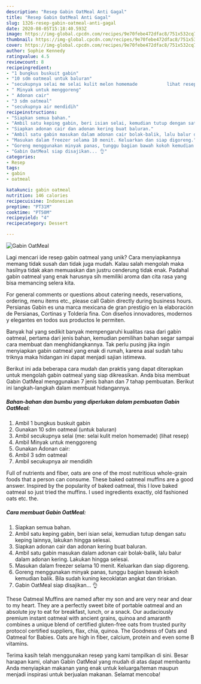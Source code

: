 ```yaml
---
description: "Resep Gabin OatMeal Anti Gagal"
title: "Resep Gabin OatMeal Anti Gagal"
slug: 1326-resep-gabin-oatmeal-anti-gagal
date: 2020-08-05T15:18:40.593Z
image: https://img-global.cpcdn.com/recipes/9e70febe472dfac8/751x532cq70/gabin-oatmeal-foto-resep-utama.jpg
thumbnail: https://img-global.cpcdn.com/recipes/9e70febe472dfac8/751x532cq70/gabin-oatmeal-foto-resep-utama.jpg
cover: https://img-global.cpcdn.com/recipes/9e70febe472dfac8/751x532cq70/gabin-oatmeal-foto-resep-utama.jpg
author: Sophie Kennedy
ratingvalue: 4.5
reviewcount: 8
recipeingredient:
- "1 bungkus buskuit gabin"
- "10 sdm oatmeal untuk baluran"
- "secukupnya selai me selai kulit melon homemade           lihat resep"
- " Minyak untuk menggoreng"
- " Adonan cair"
- "3 sdm oatmeal"
- "secukupnya air mendidih"
recipeinstructions:
- "Siapkan semua bahan."
- "Ambil satu keping gabin, beri isian selai, kemudian tutup dengan satu keping lainnya, lakukan hingga selesai."
- "Siapkan adonan cair dan adonan kering buat baluran."
- "Ambil satu gabin masukan dalam adonan cair bolak-balik, lalu balur dalam adonan kering. Lakukan hingga selesai."
- "Masukan dalam freezer selama 10 menit. Keluarkan dan siap digoreng."
- "Goreng menggunakan minyak panas, tunggu bagian bawah kokoh kemudian balik. Bila sudah kuning kecoklatan angkat dan tiriskan."
- "Gabin OatMeal siap disajikan... 👌"
categories:
- Resep
tags:
- gabin
- oatmeal

katakunci: gabin oatmeal 
nutrition: 146 calories
recipecuisine: Indonesian
preptime: "PT31M"
cooktime: "PT50M"
recipeyield: "4"
recipecategory: Dessert

---
```



![Gabin OatMeal](https://img-global.cpcdn.com/recipes/9e70febe472dfac8/751x532cq70/gabin-oatmeal-foto-resep-utama.jpg)

Lagi mencari ide resep gabin oatmeal yang unik? Cara menyiapkannya memang tidak susah dan tidak juga mudah. Kalau salah mengolah maka hasilnya tidak akan memuaskan dan justru cenderung tidak enak. Padahal gabin oatmeal yang enak harusnya sih memiliki aroma dan cita rasa yang bisa memancing selera kita.

For general comments or questions about catering needs, reservations, ordering, menu items etc., please call Gabin directly during business hours. Persianas Gabín es una marca mexicana de gran prestigio en la elaboración de Persianas, Cortinas y Toldería fina. Con diseños innovadores, modernos y elegantes en todos sus productos le permiten.

Banyak hal yang sedikit banyak mempengaruhi kualitas rasa dari gabin oatmeal, pertama dari jenis bahan, kemudian pemilihan bahan segar sampai cara membuat dan menghidangkannya. Tak perlu pusing jika ingin menyiapkan gabin oatmeal yang enak di rumah, karena asal sudah tahu triknya maka hidangan ini dapat menjadi sajian istimewa.


Berikut ini ada beberapa cara mudah dan praktis yang dapat diterapkan untuk mengolah gabin oatmeal yang siap dikreasikan. Anda bisa membuat Gabin OatMeal menggunakan 7 jenis bahan dan 7 tahap pembuatan. Berikut ini langkah-langkah dalam membuat hidangannya.

<!--inarticleads1-->

##### Bahan-bahan dan bumbu yang diperlukan dalam pembuatan Gabin OatMeal:

1. Ambil 1 bungkus buskuit gabin
1. Gunakan 10 sdm oatmeal (untuk baluran)
1. Ambil secukupnya selai (me: selai kulit melon homemade)           (lihat resep)
1. Ambil  Minyak untuk menggoreng
1. Gunakan  Adonan cair:
1. Ambil 3 sdm oatmeal
1. Ambil secukupnya air mendidih


Full of nutrients and fiber, oats are one of the most nutritious whole-grain foods that a person can consume. These baked oatmeal muffins are a good answer. Inspired by the popularity of baked oatmeal, this I love baked oatmeal so just tried the muffins. I used ingredients exactly, old fashioned oats etc. the. 

<!--inarticleads2-->

##### Cara membuat Gabin OatMeal:

1. Siapkan semua bahan.
1. Ambil satu keping gabin, beri isian selai, kemudian tutup dengan satu keping lainnya, lakukan hingga selesai.
1. Siapkan adonan cair dan adonan kering buat baluran.
1. Ambil satu gabin masukan dalam adonan cair bolak-balik, lalu balur dalam adonan kering. Lakukan hingga selesai.
1. Masukan dalam freezer selama 10 menit. Keluarkan dan siap digoreng.
1. Goreng menggunakan minyak panas, tunggu bagian bawah kokoh kemudian balik. Bila sudah kuning kecoklatan angkat dan tiriskan.
1. Gabin OatMeal siap disajikan... 👌


These Oatmeal Muffins are named after my son and are very near and dear to my heart. They are a perfectly sweet bite of portable oatmeal and an absolute joy to eat for breakfast, lunch, or a snack. Our audaciously premium instant oatmeal with ancient grains, quinoa and amaranth combines a unique blend of certified gluten-free oats from trusted purity protocol certified suppliers, flax, chia, quinoa. The Goodness of Oats and Oatmeal for Babies. Oats are high in fiber, calcium, protein and even some B vitamins. 

Terima kasih telah menggunakan resep yang kami tampilkan di sini. Besar harapan kami, olahan Gabin OatMeal yang mudah di atas dapat membantu Anda menyiapkan makanan yang enak untuk keluarga/teman maupun menjadi inspirasi untuk berjualan makanan. Selamat mencoba!
